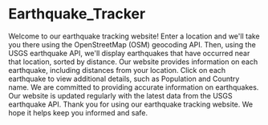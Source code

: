 # Earthquake_Tracker
Welcome to our earthquake tracking website! Enter a location and we'll take you there using the OpenStreetMap (OSM) geocoding API.
Then, using the USGS earthquake API, we'll display earthquakes that have occurred near that location, sorted by distance.
Our website provides information on each earthquake, including distances from your location.
Click on each earthquake to view additional details, such as Population and Country name.
We are committed to providing accurate information on earthquakes.
Our website is updated regularly with the latest data from the USGS earthquake API.
Thank you for using our earthquake tracking website. We hope it helps keep you informed and safe.
